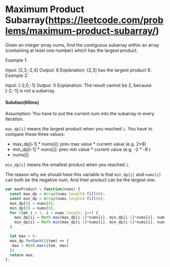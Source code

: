 # Maximum Product Subarray(https://leetcode.com/problems/maximum-product-subarray/)

Given an integer array nums, find the contiguous subarray within an array (containing at least one number) which has the largest product.

Example 1:

Input: [2,3,-2,4]
Output: 6
Explanation: [2,3] has the largest product 6.
Example 2:

Input: [-2,0,-1]
Output: 0
Explanation: The result cannot be 2, because [-2,-1] is not a subarray.

#### Solution(60ms)
Assumption: You have to put the current num into the subarray in every iteration.

`max_dp[i]` means the largest product when you reached `i`. You have to compare these three values:
- max_dp[i-1] * nums[i]: prev max value * current value (e.g. 2*8)
- min_dp[i-1] * nums[i]: prev min value * current value (e.g. -2 * -8 )
- nums[i]

`min_dp[i]` means the smallest product when you reached `i`.

The reason why we should have this variable is that `min_dp[i]` and `nums[i]` can both be the negative num. And their product can be the largest one.
```javascript
var maxProduct = function(nums) {
  const max_dp = Array(nums.length).fill(0);
  const min_dp = Array(nums.length).fill(0);
  max_dp[0] = nums[0];
  min_dp[0] = nums[0];
  for (let i = 1; i < nums.length; i++) {
    max_dp[i] = Math.max(max_dp[i-1]*nums[i], min_dp[i-1]*nums[i], nums[i]);
    min_dp[i] = Math.min(max_dp[i-1]*nums[i], min_dp[i-1]*nums[i], nums[i]);
  }

  let max = 0;
  max_dp.forEach((item) => {
   max = Math.max(item, max)
  })
  return max;
};
```
